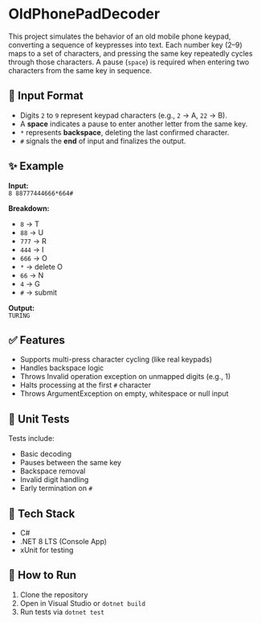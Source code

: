 # OldPhonePadDecoder

This project simulates the behavior of an old mobile phone keypad, converting a sequence of keypresses into text. Each number key (2–9) maps to a set of characters, and pressing the same key repeatedly cycles through those characters. A pause (`space`) is required when entering two characters from the same key in sequence.

## 🔢 Input Format

- Digits `2` to `9` represent keypad characters (e.g., `2` → A, `22` → B).
- A **space** indicates a pause to enter another letter from the same key.
- `*` represents **backspace**, deleting the last confirmed character.
- `#` signals the **end** of input and finalizes the output.

## ✨ Example

**Input:**  
`8 88777444666*664#`

**Breakdown:**  
- `8` → T  
- `88` → U  
- `777` → R  
- `444` → I  
- `666` → O  
- `*` → delete O  
- `66` → N  
- `4` → G  
- `#` → submit

**Output:**  
`TURING`

## ✅ Features

- Supports multi-press character cycling (like real keypads)
- Handles backspace logic
- Throws Invalid operation exception on unmapped digits (e.g., 1)
- Halts processing at the first `#` character
- Throws ArgumentException on empty, whitespace or null input

## 🧪 Unit Tests

Tests include:
- Basic decoding
- Pauses between the same key
- Backspace removal
- Invalid digit handling
- Early termination on `#`

## 🔧 Tech Stack

- C#
- .NET 8 LTS (Console App)
- xUnit for testing

## 🚀 How to Run

1. Clone the repository
2. Open in Visual Studio or `dotnet build`
3. Run tests via `dotnet test`
